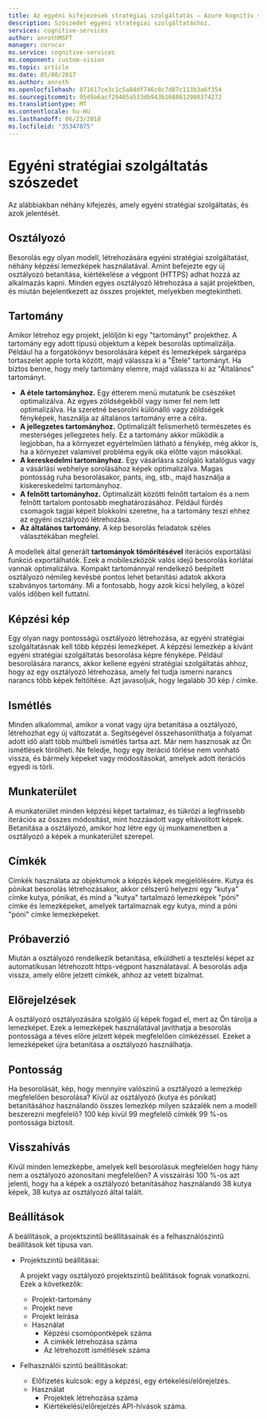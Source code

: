 ```yaml
---
title: Az egyéni kifejezések stratégiai szolgáltatás – Azure kognitív szolgáltatások |} Microsoft Docs
description: Szószedet egyéni stratégiai szolgáltatáshoz.
services: cognitive-services
author: anrothMSFT
manager: corncar
ms.service: cognitive-services
ms.component: custom-vision
ms.topic: article
ms.date: 05/08/2017
ms.author: anroth
ms.openlocfilehash: 871617ce3c1c5a84df746c0c7d87c113b3a6f354
ms.sourcegitcommit: 95d9a6acf29405a533db943b1688612980374272
ms.translationtype: MT
ms.contentlocale: hu-HU
ms.lasthandoff: 06/23/2018
ms.locfileid: "35347875"
---
```

# <a name="glossary-of-terms-for-custom-vision-service"></a>Egyéni stratégiai szolgáltatás szószedet

Az alábbiakban néhány kifejezés, amely egyéni stratégiai szolgáltatás, és azok jelentését.

## <a name="classifier"></a>Osztályozó

Besorolás egy olyan modell, létrehozására egyéni stratégiai szolgáltatást, néhány képzési lemezképek használatával. Amint befejezte egy új osztályozó betanítása, kiértékelése a végpont (HTTPS) adhat hozzá az alkalmazás kapni. Minden egyes osztályozó létrehozása a saját projektben, és miután bejelentkezett az összes projektet, melyekben megtekintheti.

## <a name="domain"></a>Tartomány

Amikor létrehoz egy projekt, jelöljön ki egy "tartományt" projekthez. A tartomány egy adott típusú objektum a képek besorolás optimalizálja. Például ha a forgatókönyv besorolására képeit és lemezképek sárgarépa tortaszelet apple torta között, majd válassza ki a "Étele" tartományt. Ha biztos benne, hogy mely tartomány elemre, majd válassza ki az "Általános" tartományt.

- **A étele tartományhoz.** Egy étterem menü mutatunk be csészéket optimalizálva. Az egyes zöldségekből vagy ismer fel nem lett optimalizálva. Ha szeretné besorolni különálló vagy zöldségek fényképek, használja az általános tartomány erre a célra.
- **A jellegzetes tartományhoz.** Optimalizált felismerhető természetes és mesterséges jellegzetes hely. Ez a tartomány akkor működik a legjobban, ha a környezet egyértelműen látható a fénykép, még akkor is, ha a környezet valamivel probléma egyik oka előtte vajon másokkal.
- **A kereskedelmi tartományhoz.** Egy vásárlásra szolgáló katalógus vagy a vásárlási webhelye sorolásához képek optimalizálva. Magas pontosság ruha besorolásakor, pants, ing, stb., majd használja a kiskereskedelmi tartományhoz.
- **A felnőtt tartományhoz.** Optimalizált közötti felnőtt tartalom és a nem felnőtt tartalom pontosabb meghatározásához. Például fürdés csomagok tagjai képeit blokkolni szeretne, ha a tartomány teszi ehhez az egyéni osztályozó létrehozása.
- **Az általános tartomány.** A kép besorolás feladatok széles választékában megfelel.

A modellek által generált **tartományok tömörítésével** iterációs exportálási funkció exportálhatók. Ezek a mobileszközök valós idejű besorolás korlátai vannak optimalizálva. Kompakt tartománnyal rendelkező beépített osztályozó némileg kevésbé pontos lehet betanítási adatok akkora szabványos tartomány. Mi a fontosabb, hogy azok kicsi helyileg, a közel valós időben kell futtatni. 

## <a name="training-image"></a>Képzési kép

Egy olyan nagy pontosságú osztályozó létrehozása, az egyéni stratégiai szolgáltatásnak kell több képzési lemezképet. A képzési lemezkép a kívánt egyéni stratégiai szolgáltatás besorolása képre fényképe. Például besorolására narancs, akkor kellene egyéni stratégiai szolgáltatás ahhoz, hogy az egy osztályozó létrehozása, amely fel tudja ismerni narancs narancs több képek feltöltése. Azt javasoljuk, hogy legalább 30 kép / címke.

## <a name="iteration"></a>Ismétlés

Minden alkalommal, amikor a vonat vagy újra betanítása a osztályozó, létrehozhat egy új változatát a. Segítségével összehasonlíthatja a folyamat adott idő alatt több múltbeli ismétlés tartsa azt. Már nem hasznosak az Ön ismétlések törölheti. Ne feledje, hogy egy iteráció törlése nem vonható vissza, és bármely képeket vagy módosításokat, amelyek adott iterációs egyedi is törli. 

## <a name="workspace"></a>Munkaterület

A munkaterület minden képzési képet tartalmaz, és tükrözi a legfrissebb iterációs az összes módosítást, mint hozzáadott vagy eltávolított képek. Betanítása a osztályozó, amikor hoz létre egy új munkamenetben a osztályozó a képek a munkaterület szerepel.

## <a name="tags"></a>Címkék

Címkék használata az objektumok a képzés képek megjelölésére. Kutya és pónikat besorolás létrehozásakor, akkor célszerű helyezni egy "kutya" címke kutya, pónikat, és mind a "kutya" tartalmazó lemezképek "póni" címke és lemezképeket, amelyek tartalmaznak egy kutya, mind a póni "póni" címke lemezképeket.

## <a name="evaluation"></a>Próbaverzió

Miután a osztályozó rendelkezik betanítása, elküldheti a tesztelési képet az automatikusan létrehozott https-végpont használatával. A besorolás adja vissza, amely előre jelzett címkék, ahhoz az vetett bizalmat.

## <a name="predictions"></a>Előrejelzések

A osztályozó osztályozására szolgáló új képek fogad el, mert az Ön tárolja a lemezképet. Ezek a lemezképek használatával javíthatja a besorolás pontossága a téves előre jelzett képek megfelelően címkézéssel. Ezeket a lemezképeket újra betanítása a osztályozó használhatja.

## <a name="precision"></a>Pontosság

Ha besorolását, kép, hogy mennyire valószínű a osztályozó a lemezkép megfelelően besorolása? Kívül az osztályozó (kutya és pónikat) betanításához használandó összes lemezkép milyen százalék nem a modell beszerezni megfelelő? 100 kép kívül 99 megfelelő címkék 99 %-os pontossága biztosít.

## <a name="recall"></a>Visszahívás

Kívül minden lemezképbe, amelyek kell besorolásuk megfelelően hogy hány nem a osztályozó azonosítani megfelelően? A visszaírási 100 %-os azt jelenti, hogy ha a képek a osztályozó betanításához használandó 38 kutya képek, 38 kutya az osztályozó által talált.

## <a name="settings"></a>Beállítások

A beállítások, a projektszintű beállításainak és a felhasználószintű beállítások két típusa van.

- Projektszintű beállításai: 
  
  A projekt vagy osztályozó projektszintű beállítások fognak vonatkozni. Ezek a következők:

   - Projekt-tartomány
   - Projekt neve
   - Projekt leírása
   - Használat
      - Képzési csomópontképek száma
      - A címkék létrehozása száma
      - Az létrehozott ismétlések száma

- Felhasználói szintű beállításokat: 
   - Előfizetés kulcsok: egy a képzési, egy értékelési/előrejelzés.
   - Használat
      - Projektek létrehozása száma
      - Kiértékelési/előrejelzés API-hívások száma.

